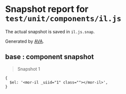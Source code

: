 # Snapshot report for `test/unit/components/il.js`

The actual snapshot is saved in `il.js.snap`.

Generated by [AVA](https://ava.li).

## base : component snapshot

> Snapshot 1

    {
      $el: '<mor-il _uiid="1" class=""></mor-il>',
    }
